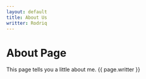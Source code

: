 ```yaml
---
layout: default
title: About Us
writter: Rodriq
---
```


# About Page

This page tells you a little about me.
{{ page.writter }}